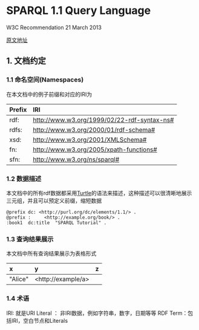 # SPARQL 1.1 Query Language

W3C Recommendation 21 March 2013

[原文地址](https://www.w3.org/TR/sparql11-query/)

## 1. 文档约定

### 1.1 命名空间(Namespaces)

在本文档中的例子前缀和对应的IRI为

|Prefix|IRI|
|:--|:--|
|rdf:|http://www.w3.org/1999/02/22-rdf-syntax-ns#|
|rdfs:|http://www.w3.org/2000/01/rdf-schema#|
|xsd:|http://www.w3.org/2001/XMLSchema#|
|fn:|http://www.w3.org/2005/xpath-functions#|
|sfn:|http://www.w3.org/ns/sparql#|

### 1.2 数据描述

本文档中的所有rdf数据都采用[Turtle](https://www.w3.org/TR/turtle/)的语法来描述，这种描述可以很清晰地展示三元组，并且可以预定义前缀，缩短数据

```
@prefix dc: <http://purl.org/dc/elements/1.1/> .
@prefix :     <http://example.org/book/> .
:book1  dc:title  "SPARQL Tutorial" .
```

### 1.3 查询结果展示

本文档中所有查询结果展示为表格形式

|x|y|z|
|:--|:--|:--|
|"Alice"|\<http://example/a\>||

### 1.4 术语

IRI: 就是URI
Literal ： 非IRI数据，例如字符串，数字，日期等等
RDF Term：包括IRI，空白节点和Literals